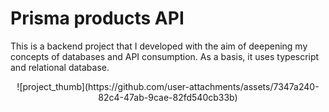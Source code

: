 # Prisma products API

This is a backend project that I developed with the aim of deepening my concepts of databases and API consumption. As a basis, it uses typescript and relational database.

<p align="center">
![project_thumb](https://github.com/user-attachments/assets/7347a240-82c4-47ab-9cae-82fd540cb33b)
</p>
